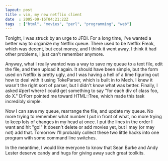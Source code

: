 ```yaml
---
layout: post
title : vim, my new netflix client
date  : 2005-09-16T04:21:22Z
tags  : ["html", "movies", "perl", "programming", "web"]
---
```

Tonight, I was struck by an urge to JFDI.  For a long time, I've wanted a better way to organize my Netflix queue.  There used to be Netflix Freak, which was decent, but cost money, and I think it went away.  I think it had other problems, I just can't remember anymore.

Anyway, what I really wanted was a way to save my queue to a text file, edit the file, and then upload it again.  It should have been simple, but the form used on Netflix is pretty ugly, and I was having a hell of a time figuring out how to deal with it using TokeParser, which is built in to Mech.  I knew it wasn't the right sort of parser, but I didn't know what was better.  Finally, I asked #perl where I could get something to say "for each div of class foo, do X."  DrForr pointed me toward HTML::Tree, which made this task incredibly simple.

Now I can save my queue, rearrange the file, and update my queue.  No more trying to remember what number I put in front of what, no more trying to keep lots of changes in my head at once.  I put the lines in the order I want and hit "go!"  It doesn't delete or add movies yet, but I may (or may not) add that.  Tomorrow I'll probably collect these two little hacks into one program with some command line switches.

In the meantime, I would like everyone to know that Sean Burke and Andy Lester deserve candy and hugs for giving away such great toolkits. 
